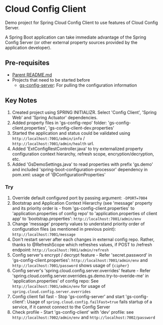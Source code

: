 # Cloud Config Client

Demo project for Spring Cloud Config Client to use features of Cloud Config Server.

A Spring Boot application can take immediate advantage of the Spring Config Server (or other external property sources provided by the application developer).

## Pre-requisites

* [Parent README.md](../README.md)
* Projects that need to be started before
	- [gs-config-server](../gs-config-server/README.md): For pulling the configuration information

## Key Notes

1. Created project using SPRING INITIALIZR. Select 'Config Client', 'Spring Web' and 'Spring Actuator' dependencies.
2. Added property files in 'gs-config-repo' folder: 'gs-config-client.properties', 'gs-config-client-dev.properties'
3. Started the application and status could be validated using `http://localhost:7001/admin/info` / `http://localhost:7001/admin/health` url.
4. Added 'ExtConfigRestController.java' to try externalized property configuration context hierarchy, refresh scope, encryption/decryption, etc.
5. Added 'GsDemoSettings.java' to read properties with prefix 'gs.demo' and included 'spring-boot-configuration-processor' dependency in pom.xml: usage of '@ConfigurationProperties'

### Try

1. Override default configured port by passing argument: `-DPORT=7004`
2. Bootstrap and Application Context Hierarchy (see 'message' property and its priority order is - from 'gs-config-client.properties' to 'application.properties of config repo' to 'application.properties of client app' to 'bootstrap.properties': `http://localhost:7001/admin/env` 
3. Change 'message' property values to understand priority order of configuration files (as mentioned in previous point): `http://localhost:7001/message`	
4. Don't restart server after each changes in external config repo. Rather, thanks to @RefreshScope which refreshes values, if POST to /refresh endpoint: `http://localhost:7001/admin/refresh`
5. Config server's encrypt / decrypt feature - Refer 'secret.password' in 'gs-config-client.properties': `http://localhost:7001/admin/env` and `http://localhost:7001/password` shows usage of `{cipher}`
6. Config server's 'spring.cloud.config.server.overrides' feature - Refer 'spring.cloud.config.server.overrides.gs.demo.try-to-overide-me' in 'application.properties' of config repo: See `http://localhost:7001/admin/env` for usage of `spring.cloud.config.server.overrides`
7. Config client fail fast - Stop 'gs-config-server' and start 'gs-config-client': Usage of `spring.cloud.config.failFast=true` fails startup of a service, if it cannot connect to the Config Server
8. Check profile - Start 'gs-config-client' with 'dev' profile: see `http://localhost:7002/admin/env` and `http://localhost:7002/password`